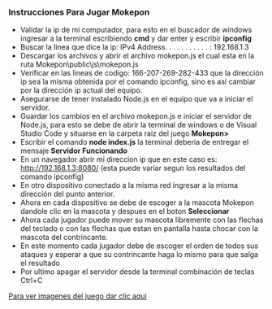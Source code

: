 ### Instrucciones Para Jugar Mokepon

- Validar la ip de mi computador, para esto en el buscador de windows ingresar a la terminal escribiendo **cmd** y dar enter y escribir **ipconfig**
- Buscar la linea que dice la ip: IPv4 Address. . . . . . . . . . . : 192.168.1.3
- Descargar los archivos y abrir el archivo mokepon.js el cual esta en la ruta Mokepon\public\js\mokepon.js
- Verificar en las lineas de codigo: 166-207-269-282-433 que la dirección ip sea la misma obtenida por el comando ipconfig, sino es asi cambiar por la dirección ip actual del equipo.
- Asegurarse de tener instalado Node.js en el equipo que va a iniciar el servidor.
- Guardar los cambios en el archivo mokepon.js e iniciar el servidor de Node.js, para esto se debe de abrir la terminal de windows o de Visual Studio Code y situarse en la carpeta raiz del juego **Mokepon>**
- Escribir el comando **node index.js** la terminal deberia de entregar el mensaje **Servidor Funcionando**
- En un navegador abrir mi direccion ip que en este caso es:  http://192.168.1.3:8080/ (esta puede variar segun los resultados del comando ipconfig)
- En otro dispositivo conectado a la misma red ingresar a la misma dirección del punto anterior.
- Ahora en cada dispositivo se debe de escoger a la mascota Mokepon dandole clic en la mascota y despues en el boton **Seleccionar**
- Ahora cada jugador puede mover su mascota libremente con las flechas del teclado o con las flechas que estan en pantalla hasta chocar con la mascota del contrincante.
- En este momento cada jugador debe de escoger el orden de todos sus ataques y esperar a que su contrincante haga lo mismo para que salga el resultado
- Por ultimo apagar el servidor desde la terminal combinación de teclas Ctrl+C


[Para ver imagenes del juego dar clic aqui](https://i.postimg.cc/7Ppd88T0/batalla-mokepon.png)

